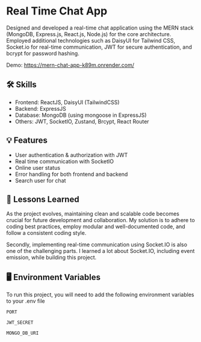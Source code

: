 
# Real Time Chat App

Designed and developed a real-time chat application using the MERN stack (MongoDB, Express.js, React.js, Node.js) for the core architecture. Employed additional technologies such as DaisyUI for Tailwind CSS, Socket.io for real-time communication, JWT for secure authentication, and bcrypt for password hashing.

Demo: https://mern-chat-app-k89m.onrender.com/


## 🛠 Skills
- Frontend: ReactJS, DaisyUI (TailwindCSS)
- Backend: ExpressJS
- Database: MongoDB (using mongoose in ExpressJS)
- Others: JWT, SocketIO, Zustand, Brcypt, React Router




## 💡 Features

- User authentication & authorization with JWT
- Real time communication with SocketIO
- Online user status
- Error handling for both frontend and backend
- Search user for chat




## 📝 Lessons Learned

As the project evolves, maintaining clean and scalable code becomes crucial for future development and collaboration. My solution is to adhere to coding best practices, employ modular and well-documented code, and follow a consistent coding style.

Secondly, implementing real-time communication using Socket.IO is also one of the challenging parts. I learned a lot about Socket.IO, including event emission, while building this project.

## 🖥️ Environment Variables

To run this project, you will need to add the following environment variables to your .env file

`PORT`

`JWT_SECRET`

`MONGO_DB_URI`
